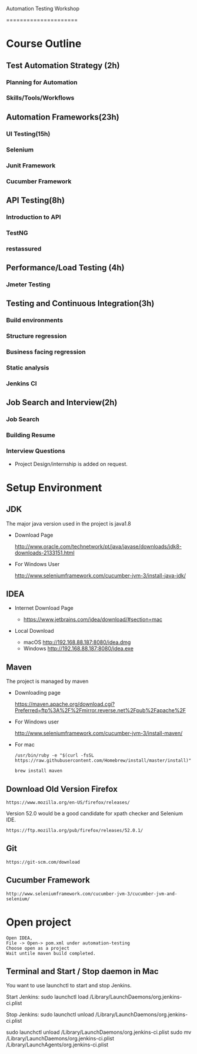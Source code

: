 Automation Testing Workshop

=====================
# Course Outline
## Test Automation Strategy (2h)
### Planning for Automation
### Skills/Tools/Workflows

## Automation Frameworks(23h)
### UI Testing(15h)
### Selenium
### Junit Framework 
### Cucumber Framework

## API Testing(8h)
### Introduction to API
### TestNG
### restassured

## Performance/Load Testing (4h)
### Jmeter Testing

## Testing and Continuous Integration(3h)
### Build environments 
### Structure regression
### Business facing regression
### Static analysis
### Jenkins CI

## Job Search and Interview(2h)
### Job Search
### Building Resume
### Interview Questions
* Project Design/internship is added on request.


# Setup Environment

## JDK
The major java version used in the project is java1.8

* Download Page

    http://www.oracle.com/technetwork/pt/java/javase/downloads/jdk8-downloads-2133151.html
* For Windows User
    
    http://www.seleniumframework.com/cucumber-jvm-3/install-java-jdk/

## IDEA 
* Internet Download Page
  * https://www.jetbrains.com/idea/download/#section=mac
* Local Download

  * macOS http://192.168.88.187:8080/idea.dmg
  * Windows http://192.168.88.187:8080/idea.exe
## Maven
The project is managed by maven
* Downloading page

    https://maven.apache.org/download.cgi?Preferred=ftp%3A%2F%2Fmirror.reverse.net%2Fpub%2Fapache%2F
    
* For Windows user

    http://www.seleniumframework.com/cucumber-jvm-3/install-maven/
    
* For mac 

    `/usr/bin/ruby -e "$(curl -fsSL https://raw.githubusercontent.com/Homebrew/install/master/install)"`

    `brew install maven`

## Download Old Version Firefox

`https://www.mozilla.org/en-US/firefox/releases/
`

Version 52.0 would be a good candidate for xpath checker and Selenium IDE.

`https://ftp.mozilla.org/pub/firefox/releases/52.0.1/`

## Git

    https://git-scm.com/download

## Cucumber Framework

    http://www.seleniumframework.com/cucumber-jvm-3/cucumber-jvm-and-selenium/

# Open project
    Open IDEA,
    File -> Open-> pom.xml under automation-testing
    Choose open as a project
    Wait untile maven build completed.
    
## Terminal and Start / Stop daemon in Mac

You want to use launchctl to start and stop Jenkins.

Start Jenkins: sudo launchctl load /Library/LaunchDaemons/org.jenkins-ci.plist

Stop Jenkins: sudo launchctl unload /Library/LaunchDaemons/org.jenkins-ci.plist

sudo launchctl unload /Library/LaunchDaemons/org.jenkins-ci.plist
sudo mv /Library/LaunchDaemons/org.jenkins-ci.plist /Library/LaunchAgents/org.jenkins-ci.plist
